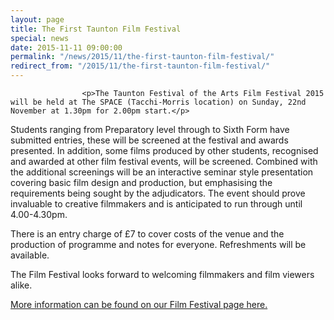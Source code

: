 ```yaml
---
layout: page
title: The First Taunton Film Festival
special: news
date: 2015-11-11 09:00:00
permalink: "/news/2015/11/the-first-taunton-film-festival/"
redirect_from: "/2015/11/the-first-taunton-film-festival/"
---
```

<section>

                    
                    <p>The Taunton Festival of the Arts Film Festival 2015 will be held at The SPACE (Tacchi-Morris location) on Sunday, 22nd November at 1.30pm for 2.00pm start.</p>
<p>Students ranging from Preparatory level through to Sixth Form have submitted entries, these will be screened at the festival and awards presented.  In addition, some films produced by other students, recognised and awarded at other film festival events, will be screened.   Combined with the additional screenings will be an interactive seminar style presentation covering basic film design and production, but emphasising the requirements being sought by the adjudicators.  The event should prove invaluable to creative filmmakers and is anticipated to run through until 4.00-4.30pm.</p>
<p>There is an entry charge of £7 to cover costs of the venue and the production of programme and notes for everyone.  Refreshments will be available.</p>
<p>The Film Festival looks forward to welcoming filmmakers and film viewers alike.</p>
<p><a href="http://www.tauntonfestival.org.uk/events/film-festival/">More information can be found on our Film Festival page here.</a></p>

                
</section>
